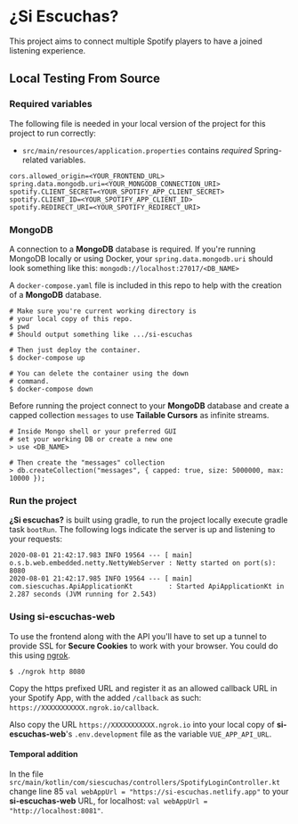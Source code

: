 # ¿Si Escuchas?

This project aims to connect multiple Spotify players to have a joined listening experience.

## Local Testing From Source

### Required variables

The following file is needed in your local version of the project for this project to run correctly:

* `src/main/resources/application.properties` contains *required* Spring-related variables.

```
cors.allowed_origin=<YOUR_FRONTEND_URL>
spring.data.mongodb.uri=<YOUR_MONGODB_CONNECTION_URI>
spotify.CLIENT_SECRET=<YOUR_SPOTIFY_APP_CLIENT_SECRET>
spotify.CLIENT_ID=<YOUR_SPOTIFY_APP_CLIENT_ID>
spotify.REDIRECT_URI=<YOUR_SPOTIFY_REDIRECT_URI>
```

### MongoDB

A connection to a **MongoDB** database is required. If you're running MongoDB locally or using
Docker, your `spring.data.mongodb.uri` should look something like this: 
`mongodb://localhost:27017/<DB_NAME>`

A `docker-compose.yaml` file is included in this repo to help with the creation of a **MongoDB** 
database.

```shell
# Make sure you're current working directory is
# your local copy of this repo.
$ pwd
# Should output something like .../si-escuchas

# Then just deploy the container.
$ docker-compose up

# You can delete the container using the down
# command.
$ docker-compose down
```

Before running the project connect to your **MongoDB** database
and create a capped collection `messages` to use **Tailable Cursors** as 
infinite streams.

```shell
# Inside Mongo shell or your preferred GUI
# set your working DB or create a new one
> use <DB_NAME>

# Then create the "messages" collection
> db.createCollection("messages", { capped: true, size: 5000000, max: 10000 });
```

### Run the project

**¿Si escuchas?** is built using gradle, to run the project locally 
execute gradle task `bootRun`. The following logs indicate the 
server is up and listening to your requests:

```
2020-08-01 21:42:17.983 INFO 19564 --- [ main] o.s.b.web.embedded.netty.NettyWebServer : Netty started on port(s): 8080
2020-08-01 21:42:17.985 INFO 19564 --- [ main] com.siescuchas.ApiApplicationKt         : Started ApiApplicationKt in 2.287 seconds (JVM running for 2.543)
```

### Using si-escuchas-web

To use the frontend along with the API you'll have to set up a tunnel 
to provide SSL for **Secure Cookies** to work with your browser. You 
could do this using [ngrok](https://ngrok.com/).

```shell
$ ./ngrok http 8080
```

Copy the https prefixed URL and register it as an allowed callback URL 
in your Spotify App, with the added `/callback` as such: 
`https://XXXXXXXXXXX.ngrok.io/callback`.

Also copy the URL `https://XXXXXXXXXXX.ngrok.io` into your local copy 
of **si-escuchas-web**'s `.env.development` file as the variable 
`VUE_APP_API_URL`. 

#### Temporal addition

In the file `src/main/kotlin/com/siescuchas/controllers/SpotifyLoginController.kt` 
change line 85 `val webAppUrl = "https://si-escuchas.netlify.app"` to your **si-escuchas-web**
URL, for localhost: `val webAppUrl = "http://localhost:8081"`.
